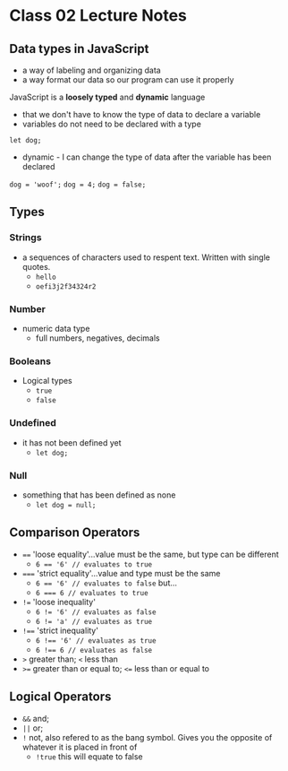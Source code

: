 # Class 02 Lecture Notes

## Data types in JavaScript

- a way of labeling and organizing data
- a way format our data so our program can use it properly

JavaScript is a **loosely typed** and **dynamic** language

- that we don't have to know the type of data to declare a variable
- variables do not need to be declared with a type

`let dog;`

- dynamic - I can change the type of data after the variable has been declared

`dog = 'woof';`
`dog = 4;`
`dog = false;`

## Types

### Strings

- a sequences of characters used to respent text. Written with single quotes.
  - `hello`
  - `oefi3j2f34324r2`

### Number

- numeric data type
  - full numbers, negatives, decimals

### Booleans

- Logical types
  - `true`
  - `false`

### Undefined

- it has not been defined yet
  - `let dog;`

### Null

- something that has been defined as none
  - `let dog = null;`

## Comparison Operators

- `==` 'loose equality'...value must be the same, but type can be different
  - `6 == '6' // evaluates to true`
- `===` 'strict equality'...value and type must be the same
  - `6 == '6' // evaluates to false` but...
  - `6 === 6 // evaluates to true`
- `!=` 'loose inequality'
  - `6 != '6' // evaluates as false`
  - `6 != 'a' // evaluates as true`
- `!==` 'strict inequality'
  - `6 !== '6' // evaluates as true`
  - `6 !== 6 // evaluates as false`
- `>` greater than; `<` less than
- `>=` greater than or equal to; `<=` less than or equal to

## Logical Operators

- `&&` and;
- `||` or;
- `!` not, also refered to as the bang symbol. Gives you the opposite of whatever it is placed in front of
  - `!true` this will equate to false
